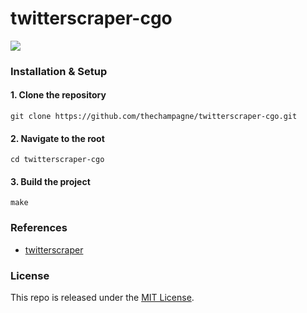 # twitterscraper-cgo

[![](https://img.shields.io/github/license/thechampagne/twitterscraper-cgo)](https://github.com/thechampagne/twitterscraper-cgo/blob/main/LICENSE)
### Installation & Setup

#### 1. Clone the repository
```
git clone https://github.com/thechampagne/twitterscraper-cgo.git
```
#### 2. Navigate to the root
```
cd twitterscraper-cgo
```
#### 3. Build the project
```
make
```

### References
 - [twitterscraper](https://github.com/n0madic/twitter-scraper)

### License

This repo is released under the [MIT License](https://github.com/thechampagne/twitterscraper-cgo/blob/main/LICENSE).
